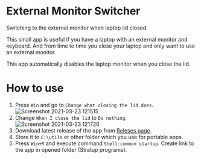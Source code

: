 # External Monitor Switcher

Switching to the external monitor when laptop lid closed.

This small app is useful if you have a laptop with an external monitor and keyboard. And from time to time you close your laptop and only want to use an external monitor.

This app automatically disables the laptop monitor when you close the lid.

# How to use

1. Press `Win` and go to `Change what closing the lid does`.
	![Screenshot 2021-03-23 121515](https://user-images.githubusercontent.com/914224/112108492-12d0d100-8bd2-11eb-896d-f0a2eb501936.png)
2. Change `When I close the lid` to `Do nothing`.
	![Screenshot 2021-03-23 121726](https://user-images.githubusercontent.com/914224/112108488-119fa400-8bd2-11eb-9ea2-0108165353b3.png)
3. Download latest release of the app from [Releses page](https://github.com/ansible-semaphore/semaphore/releases/).
4. Store it to `C:\utils` or other folder which you use for portable apps.
5. Press `Win+R` and execute command `Shell:common startup`. Create link to the app in opened folder (Stratup programs).
